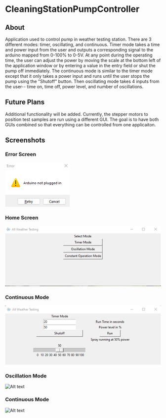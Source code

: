 # CleaningStationPumpController  
  
## About  
  
Application used to control pump in weather testing station. There are 3 different modes: timer, oscillating, and continuous.
Timer mode takes a time and power input from the user and outputs a corresponding signal to the arduino mapped from 0-100% to 0-5V. At any point during the operating time, the user can adjust the power by moving the scale at the bottom left of the application window or by entering a value in the entry field or shut the pump off immediately.
The continuous mode is similar to the timer mode except that it only takes a power input and runs until the user stops the pump using the "Shutoff" button.
Then oscillating mode takes 4 inputs from the user-- time on, time off, power level, and number of oscillations.  
  
## Future Plans  
  
Additional functionality will be added. Currently, the stepper motors to position test samples are run using a different GUI. The goal is to have both GUIs combined so that everything can be controlled from one applicaiton.  
  
## Screenshots  
  
### Error Screen
![Alt text](/pictures/error_screen.png?raw=true "Error Screen")  
  
### Home Screen  
![Alt text](/pictures/homescreen.png?raw=true "Error Screen")  
  
### Continuous Mode  
![Alt text](/pictures/timer_mode.png?raw=true "Timer Mode")  
  
### Oscillation Mode 
![Alt text](/pictures/oscillation_mode.png.png?raw=true "Oscillation Mode")  
  
### Continuous Mode  
![Alt text](/pictures/continuous_mode.png.png?raw=true "Continuous Mode") 

